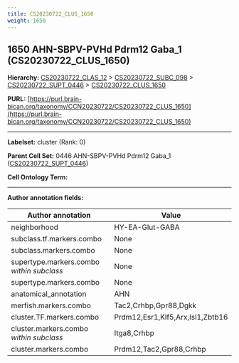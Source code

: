 ```yaml
---
title: CS20230722_CLUS_1650
weight: 1650
---
```

## 1650 AHN-SBPV-PVHd Pdrm12 Gaba_1 (CS20230722_CLUS_1650)
<b>Hierarchy: </b>
[CS20230722_CLAS_12](../CS20230722_CLAS_12) >
[CS20230722_SUBC_098](../CS20230722_SUBC_098) >
[CS20230722_SUPT_0446](../CS20230722_SUPT_0446) >
[CS20230722_CLUS_1650](../CS20230722_CLUS_1650)

**PURL:** [https://purl.brain-bican.org/taxonomy/CCN20230722/CS20230722_CLUS_1650](https://purl.brain-bican.org/taxonomy/CCN20230722/CS20230722_CLUS_1650)

---


**Labelset:** cluster (Rank: 0)

**Parent Cell Set:** 0446 AHN-SBPV-PVHd Pdrm12 Gaba_1 ([CS20230722_SUPT_0446](../CS20230722_SUPT_0446))



**Cell Ontology Term:** 

[MARKER GENES.]: #


---

[TRANSFERRED ANNOTATIONS.]: #


[AUTHOR ANNOTATION FIELDS.]: #


**Author annotation fields:**

| Author annotation | Value |
|-------------------|-------|
|neighborhood|HY-EA-Glut-GABA|
|subclass.tf.markers.combo|None|
|subclass.markers.combo|None|
|supertype.markers.combo _within subclass_|None|
|supertype.markers.combo|None|
|anatomical_annotation|AHN|
|merfish.markers.combo|Tac2,Crhbp,Gpr88,Dgkk|
|cluster.TF.markers.combo|Prdm12,Esr1,Klf5,Arx,Isl1,Zbtb16|
|cluster.markers.combo _within subclass_|Itga8,Crhbp|
|cluster.markers.combo|Prdm12,Tac2,Gpr88,Crhbp|

